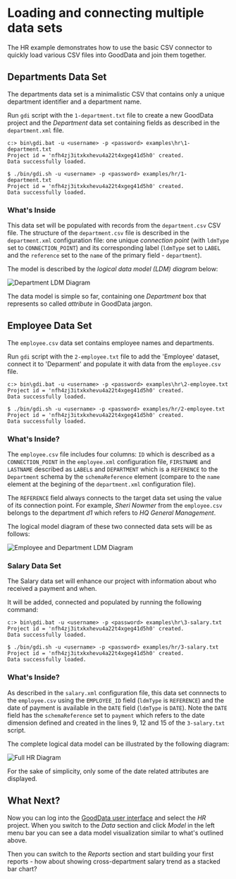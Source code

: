 # Loading and connecting multiple data sets

The HR example demonstrates how to use the basic CSV connector to quickly load various CSV files into GoodData and join them together.

## Departments Data Set

The departments data set is a minimalistic CSV that contains only a unique department identifier and a department name.

Run `gdi` script with the `1-department.txt` file to create a new GoodData project and the _Department_ data set containing fields as described in the `department.xml` file. 

<div class="platforms">
    <pre class="win"><code>c:&gt; bin\gdi.bat -u &lt;username&gt; -p &lt;password&gt; examples\hr\1-department.txt
Project id = 'nfh4zj3itxkxhevu4a22t4xgeg41d5h0' created.
Data successfully loaded.</code></pre>
    <pre class="unix"><code>$ ./bin/gdi.sh -u &lt;username&gt; -p &lt;password&gt; examples/hr/1-department.txt
Project id = 'nfh4zj3itxkxhevu4a22t4xgeg41d5h0' created.
Data successfully loaded.</code></pre>
</div>

### What's Inside

This data set will be populated with records from the `department.csv` CSV file. The structure of the `department.csv` file is described in the `department.xml` configuration file: one unique _connection point_ (with `ldmType` set to `CONNECTION_POINT`) and its corresponding label (`ldmType` set to `LABEL` and the `reference` set to the `name` of the primary field - `department`).

The model is described by the _logical data model (LDM) diagram_ below:

![Department LDM Diagram](http://developer.gooddata.com/images/gdcl/examples/hr/hr_1_department_ldm.png "Department LDM Diagram")

The data model is simple so far, containing one _Department_ box  that represents so called _attribute_ in GoodData jargon.

## Employee Data Set

The `employee.csv` data set contains employee names and departments.


Run `gdi` script with the `2-employee.txt` file to add the 'Employee' dataset, connect it to 'Deparment' and populate it with data from the `employee.csv` file.

<div class="platforms">
    <pre class="win"><code>c:&gt; bin\gdi.bat -u &lt;username&gt; -p &lt;password&gt; examples\hr\2-employee.txt
Project id = 'nfh4zj3itxkxhevu4a22t4xgeg41d5h0' created.
Data successfully loaded.</code></pre>
    <pre class="unix"><code>$ ./bin/gdi.sh -u &lt;username&gt; -p &lt;password&gt; examples/hr/2-employee.txt
Project id = 'nfh4zj3itxkxhevu4a22t4xgeg41d5h0' created.
Data successfully loaded.</code></pre>
</div>

### What's Inside?

The `employee.csv` file includes four columns: `ID` which is described as a `CONNECTION_POINT` in the `employee.xml` configuration file, `FIRSTNAME` and `LASTNAME` described as `LABEL`s and `DEPARTMENT` which is a `REFERENCE` to the `Department` schema by the `schemaReference` element (compare to the `name` element at the begining of the `department.xml` configuration file).

The `REFERENCE` field always connects to the target data set using the value of its connection point. For example, _Sheri Nowmer_ from the `employee.csv` belongs to the department _d1_ which refers to _HQ General Management_.

The logical model diagram of these two connected data sets will be as follows:

![Employee and Department LDM Diagram](http://developer.gooddata.com/images/gdcl/examples/hr/hr_2_employee_ldm.png "Employee and Deparment LDM Diagram")
 
### Salary Data Set

The Salary data set will enhance our project with information about who received a payment and when.

It will be added, connected and populated by running the following command:

<div class="platforms">
    <pre class="win"><code>c:&gt; bin\gdi.bat -u &lt;username&gt; -p &lt;password&gt; examples\hr\3-salary.txt
Project id = 'nfh4zj3itxkxhevu4a22t4xgeg41d5h0' created.
Data successfully loaded.</code></pre>
    <pre class="unix"><code>$ ./bin/gdi.sh -u &lt;username&gt; -p &lt;password&gt; examples/hr/3-salary.txt
Project id = 'nfh4zj3itxkxhevu4a22t4xgeg41d5h0' created.
Data successfully loaded.</code></pre>
</div>

### What's Inside?

As described in the `salary.xml` configuration file, this data set connnects to the `employee.csv` using the `EMPLOYEE_ID` field (`ldmType` is `REFERENCE`) and the date of payment is available in the `DATE` field (`ldmType` is `DATE`). Note the `DATE` field has the `schemaReference` set to `payment` which refers to the date dimension defined and created in the lines 9, 12 and 15 of the `3-salary.txt` script.

The complete logical data model can be illustrated by the following diagram:

![Full HR Diagram](http://developer.gooddata.com/images/gdcl/examples/hr/hr_3_salary_ldm.png "Full HR Diagram")

For the sake of simplicity, only some of the date related attributes are displayed.

## What Next?

Now you can log into the [GoodData user interface](https://secure.gooddata.com/) and select the _HR_ project. When you switch to the _Data_ section and click _Model_ in the left menu bar you can see a data model visualization similar to what's outlined above.

Then you can switch to the _Reports_ section and start building your first reports - how about showing cross-department salary trend as a stacked bar chart?
